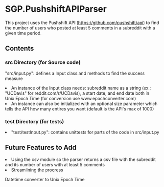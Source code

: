 # SGP.PushshiftAPIParser
This project uses the Pushshift API (https://github.com/pushshift/api) to find the number of users who posted at least 5 comments in a subreddit with a given time period.

## Contents
### src Directory (for Source code) ###

"src/input.py": defines a Input class and methods to find the success measure
  
<li>An instance of the Input class needs: subreddit name as a string (ex.: "UCDavis" for reddit.com/r/UCDavis), a start date, and end date both in Unix Epoch Time (for conversion use www.epochconverter.com)</li>
  
<li>An instance can also be initialized with an optional size parameter which tells the API how many entires you want (default is the API's max of 1000)</li>
  
 
### test Directory (for tests) ###

<li>"test/testInput.py": contains unittests for parts of the code in src/input.py</li>

## Future Features to Add
<li>Using the csv module so the parser returns a csv file with the subreddit and its number of users with at least 5 comments</li>

<li>Streamlining the procress
  
  Datetime converter to Unix Epoch Time
